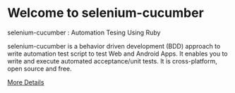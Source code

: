 Welcome to selenium-cucumber
=================

selenium-cucumber : Automation Tesing Using Ruby

selenium-cucumber is a behavior driven development (BDD) approach to write automation test script to test Web and Android Apps.
It enables you to write and execute automated acceptance/unit tests.
It is cross-platform, open source and free.

[More Details](http://seleniumcucumber.info/)

